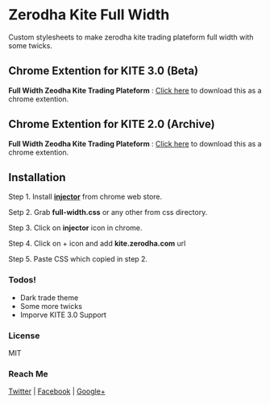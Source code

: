 # Zerodha Kite Full Width

Custom stylesheets to make zerodha kite trading plateform full width with some twicks.

## Chrome Extention for KITE 3.0 (Beta)

**Full Width Zeodha Kite Trading Plateform** : [Click here](https://chrome.google.com/webstore/detail/kite-30-full-width-zerodh/blkggfdbpeboofklnehllkeiiphgfmmg) to download this as a chrome extention.

## Chrome Extention for KITE 2.0 (Archive)

**Full Width Zeodha Kite Trading Plateform** : [Click here](https://chrome.google.com/webstore/detail/full-width-zeodha-kite-tr/kgijjlkfegfhnopieicnjmbcbhnbnakh) to download this as a chrome extention.



## Installation

Step 1. Install **[injector](https://chrome.google.com/webstore/detail/injector/bfdonckegflhbiamlmidciapolfccmmb)** from chrome web store.

Setp 2. Grab **full-width.css** or any other from css directory.

Step 3. Click on **injector** icon in chrome.

Step 4. Click on + icon and add **kite.zerodha.com** url

Step 5. Paste CSS which copied in step 2.




### Todos!

 - Dark trade theme
 - Some more twicks
 - Imporve KITE 3.0 Support
 


### License

MIT


### Reach Me

[Twitter](https://twitter.com/patelsanam) | 
[Facebook](https://facebook.com/Sanam.ME) | 
[Google+](https://plus.google.com/+SanamPatel)
